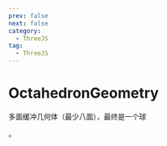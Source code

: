 ```yaml
---
prev: false
next: false
category:
  - ThreeJS
tag:
  - ThreeJS
---
```


# OctahedronGeometry

多面缓冲几何体（最少八面），最终是一个球

<!-- more -->。
